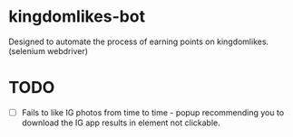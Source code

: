 # kingdomlikes-bot
Designed to automate the process of earning points on kingdomlikes. (selenium webdriver)

# TODO

- [ ] Fails to like IG photos from time to time - popup recommending you to download the IG app results in element not clickable.

